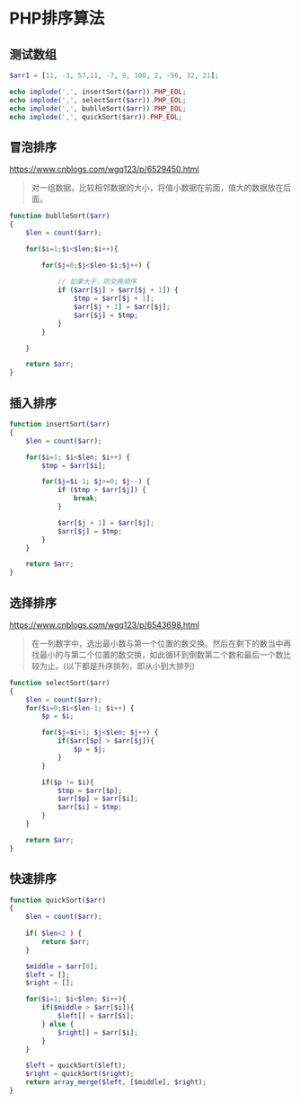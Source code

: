 PHP排序算法
==========

## 测试数组
```php
$arr1 = [11, -3, 57,11, -7, 9, 100, 2, -56, 32, 21];

echo implode(',', insertSort($arr)).PHP_EOL;
echo implode(',', selectSort($arr)).PHP_EOL;
echo implode(',', bublleSort($arr)).PHP_EOL;
echo implode(',', quickSort($arr)).PHP_EOL;
```



## 冒泡排序

https://www.cnblogs.com/wgq123/p/6529450.html

> 对一组数据，比较相邻数据的大小，将值小数据在前面，值大的数据放在后面。

```php
function bublleSort($arr)
{
    $len = count($arr);

    for($i=1;$i<$len;$i++){

        for($j=0;$j<$len-$i;$j++) {
            
            // 如果大于，则交换顺序
            if ($arr[$j] > $arr[$j + 1]) {
                $tmp = $arr[$j + 1];
                $arr[$j + 1] = $arr[$j];
                $arr[$j] = $tmp;
            }
        }

    }

    return $arr;
}
```

## 插入排序
```php
function insertSort($arr)
{
    $len = count($arr);

    for($i=1; $i<$len; $i++) {
        $tmp = $arr[$i];

        for($j=$i-1; $j>=0; $j--) {
            if ($tmp > $arr[$j]) {
                break;
            }

            $arr[$j + 1] = $arr[$j];
            $arr[$j] = $tmp;
        }
    }

    return $arr;
}
```

## 选择排序

https://www.cnblogs.com/wgq123/p/6543698.html

> 在一列数字中，选出最小数与第一个位置的数交换。然后在剩下的数当中再找最小的与第二个位置的数交换，如此循环到倒数第二个数和最后一个数比较为止。(以下都是升序排列，即从小到大排列)

```php
function selectSort($arr)
{
    $len = count($arr);
    for($i=0;$i<$len-1; $i++) {
        $p = $i;

        for($j=$i+1; $j<$len; $j++) {
            if($arr[$p] > $arr[$j]){
                $p = $j;
            }
        }

        if($p != $i){
            $tmp = $arr[$p];
            $arr[$p] = $arr[$i];
            $arr[$i] = $tmp;
        }
    }

    return $arr;
}
```


## 快速排序
```php
function quickSort($arr)
{
    $len = count($arr);
    
    if( $len<2 ) {
        return $arr;
    }

    $middle = $arr[0];
    $left = [];
    $right = [];

    for($i=1; $i<$len; $i++){
        if($middle > $arr[$i]){
            $left[] = $arr[$i];
        } else {
            $right[] = $arr[$i];
        }
    }

    $left = quickSort($left);
    $right = quickSort($right);
    return array_merge($left, [$middle], $right);
}
```